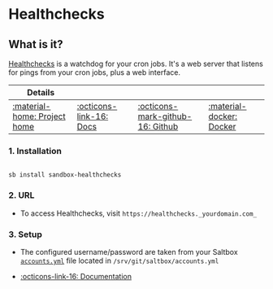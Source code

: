 # Healthchecks

## What is it?

[Healthchecks](https://healthchecks.io/) is a watchdog for your cron jobs. It's a web server that listens for pings from your cron jobs, plus a web interface.

| Details     |             |             |             |
|-------------|-------------|-------------|-------------|
| [:material-home: Project home ](https://healthchecks.io/) | [:octicons-link-16: Docs](https://healthchecks.io/docs/) | [:octicons-mark-github-16: Github](https://github.com/healthchecks/healthchecks) | [:material-docker: Docker ](https://hub.docker.com/r/linuxserver/healthchecks)|

### 1. Installation

``` shell

sb install sandbox-healthchecks

```

### 2. URL

- To access Healthchecks, visit `https://healthchecks._yourdomain.com_`

### 3. Setup

- The configured username/password are taken from your Saltbox [`accounts.yml`](/../../saltbox/install/install/#configuration) file located in `/srv/git/saltbox/accounts.yml`

- [:octicons-link-16: Documentation](https://healthchecks.io/docs/)
